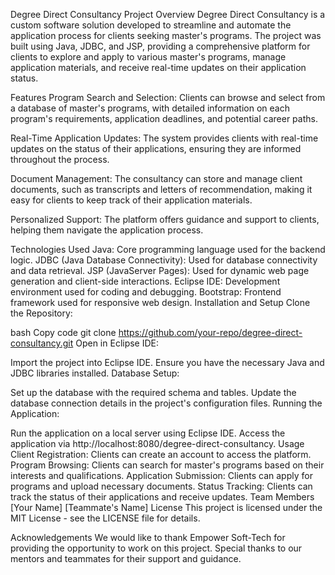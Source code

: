 Degree Direct Consultancy
Project Overview
Degree Direct Consultancy is a custom software solution developed to streamline and automate the application process for clients seeking master's programs. The project was built using Java, JDBC, and JSP, providing a comprehensive platform for clients to explore and apply to various master's programs, manage application materials, and receive real-time updates on their application status.

Features
Program Search and Selection: Clients can browse and select from a database of master's programs, with detailed information on each program's requirements, application deadlines, and potential career paths.

Real-Time Application Updates: The system provides clients with real-time updates on the status of their applications, ensuring they are informed throughout the process.

Document Management: The consultancy can store and manage client documents, such as transcripts and letters of recommendation, making it easy for clients to keep track of their application materials.

Personalized Support: The platform offers guidance and support to clients, helping them navigate the application process.

Technologies Used
Java: Core programming language used for the backend logic.
JDBC (Java Database Connectivity): Used for database connectivity and data retrieval.
JSP (JavaServer Pages): Used for dynamic web page generation and client-side interactions.
Eclipse IDE: Development environment used for coding and debugging.
Bootstrap: Frontend framework used for responsive web design.
Installation and Setup
Clone the Repository:

bash
Copy code
git clone https://github.com/your-repo/degree-direct-consultancy.git
Open in Eclipse IDE:

Import the project into Eclipse IDE.
Ensure you have the necessary Java and JDBC libraries installed.
Database Setup:

Set up the database with the required schema and tables.
Update the database connection details in the project's configuration files.
Running the Application:

Run the application on a local server using Eclipse IDE.
Access the application via http://localhost:8080/degree-direct-consultancy.
Usage
Client Registration: Clients can create an account to access the platform.
Program Browsing: Clients can search for master's programs based on their interests and qualifications.
Application Submission: Clients can apply for programs and upload necessary documents.
Status Tracking: Clients can track the status of their applications and receive updates.
Team Members
[Your Name]
[Teammate's Name]
License
This project is licensed under the MIT License - see the LICENSE file for details.

Acknowledgements
We would like to thank Empower Soft-Tech for providing the opportunity to work on this project. Special thanks to our mentors and teammates for their support and guidance.

